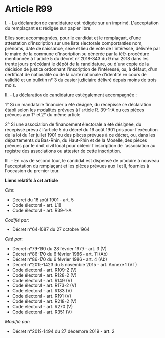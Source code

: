 # Article R99

I. - La déclaration de candidature est rédigée sur un imprimé. L'acceptation du remplaçant est rédigée sur papier libre.

Elles sont accompagnées, pour le candidat et le remplaçant, d'une attestation d'inscription sur une liste électorale
comportantles nom, prénoms, date de naissance, sexe et lieu de vote de l'intéressé, délivrée par le maire de la commune
d'inscription ou générée par la télé-procédure mentionnée à l'article 5 du décret n° 2018-343 du 9 mai 2018 dans les trente
jours précédant le dépôt de la candidature, ou d'une copie de la décision de justice ordonnant l'inscription de l'intéressé,
ou, à défaut, d'un certificat de nationalité ou de la carte nationale d'identité en cours de validité et un bulletin n° 3 du
casier judiciaire délivré depuis moins de trois mois.

II. - La déclaration de candidature est également accompagnée :

1° Si un mandataire financier a été désigné, du récépissé de déclaration établi selon les modalités prévues à l'article R.
39-1-A ou des pièces prévues aux 1° et 2° du même article ;

2° Si une association de financement électorale a été désignée, du récépissé prévu à l'article 5 du décret du 16 août 1901
pris pour l'exécution de la loi du 1er juillet 1901 ou des pièces prévues à ce décret, ou, dans les départements du Bas-Rhin,
du Haut-Rhin et de la Moselle, des pièces prévues par le droit civil local pour obtenir l'inscription de l'association au
registre des associations ou attester de cette inscription.

III. - En cas de second tour, le candidat est dispensé de produire à nouveau l'acceptation du remplaçant et les pièces
prévues aux I et II, fournies à l'occasion du premier tour.

**Liens relatifs à cet article**

_Cite_:

  - Décret du 16 août 1901 - art. 5
  - Code électoral - art. L18
  - Code électoral - art. R39-1-A

_Codifié par_:

  - Décret n°64-1087 du 27 octobre 1964

_Cité par_:

  - Décret n°79-160 du 28 février 1979 - art. 3 (V)
  - Décret n°86-170 du 6 février 1986 - art. 11 (Ab)
  - Décret n°86-170 du 6 février 1986 - art. 4 (Ab)
  - Décret n°2015-1423 du 5 novembre 2015 - art. Annexe 1 (VT)
  - Code électoral - art. R109-2 (V)
  - Code électoral - art. R128-2 (V)
  - Code électoral - art. R149 (V)
  - Code électoral - art. R173-2 (V)
  - Code électoral - art. R183 (V)
  - Code électoral - art. R191 (V)
  - Code électoral - art. R218-2 (V)
  - Code électoral - art. R270 (V)
  - Code électoral - art. R351 (V)

_Modifié par_:

  - Décret n°2019-1494 du 27 décembre 2019 - art. 2
